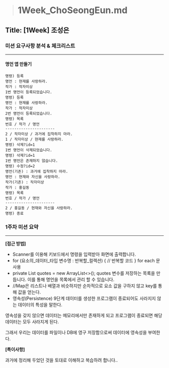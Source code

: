 
> # 1Week_ChoSeongEun.md

## Title: [1Week] 조성은

### 미션 요구사항 분석 & 체크리스트

---

#### 명언 앱 만들기 
```== 명언 앱 ==
명령) 등록
명언 : 현재를 사랑하라.
작가 : 작자미상
1번 명언이 등록되었습니다.
명령) 등록
명언 : 현재를 사랑하라.
작가 : 작자미상
2번 명언이 등록되었습니다.
명령) 목록
번호 / 작가 / 명언
----------------------
2 / 작자미상 / 과거에 집착하지 마라.
1 / 작자미상 / 현재를 사랑하라.
명령) 삭제?id=1
1번 명언이 삭제되었습니다.
명령) 삭제?id=1
1번 명언은 존재하지 않습니다.
명령) 수정?id=2
명언(기존) : 과거에 집착하지 마라.
명언 : 현재와 자신을 사랑하라.
작가(기존) : 작자미상
작가 : 홍길동
명령) 목록
번호 / 작가 / 명언
----------------------
2 / 홍길동 / 현재와 자신을 사랑하라.
명령) 종료
```


### 1주차 미션 요약

---

**[접근 방법]**

- Scanner를 이용해 키보드에서 명령을 입력받아 화면에 출력합니다.
- for (요소의_데이터_타입 변수명 : 반복할_컬렉션) {
  // 반복할 코드
  } for each 문 사용
- private List<String> quotes = new ArrayList<>(); quotes 변수를 저장하는 목록을 만듭니다. 이를 통해 명언을 목록에서 관리 할 수 있습니다.
- //Map은 리스트나 배열과 비슷하지만 순차적으로 요소 값을 구하지 않고 key를 통해 값을 얻는다.
- 영속성(Persistence) 9단계 
  데이터를 생성한 프로그램이 종료되어도 사라지지 않는 데이터의 특성을 말한다.

영속성을 갖지 않으면 데이터는 메모리에서만 존재하게 되고 프로그램이 종료되면 해당 데이터는 모두 사라지게 된다.

그래서 우리는 데이터를 파일이나 DB에 영구 저장함으로써 데이터에 영속성을 부여한다.


**[특이사항]**

과거에 정리해 두었던 것을 토대로 이해하고 복습하려 합니다..

